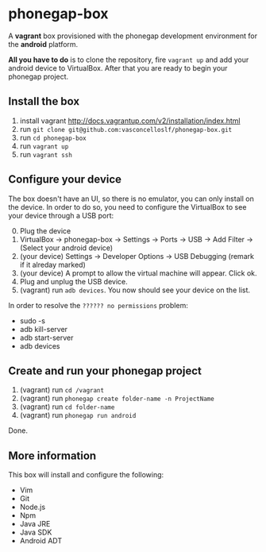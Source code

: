 # phonegap-box #

A **vagrant** box provisioned with the phonegap development environment for the **android** platform.

**All you have to do** is to clone the repository, fire `vagrant up` and add your android device to VirtualBox. After that you are ready to begin your phonegap project.

## Install the box ##

1. install vagrant http://docs.vagrantup.com/v2/installation/index.html
2. run `git clone git@github.com:vasconcelloslf/phonegap-box.git`
3. run `cd phonegap-box`
3. run `vagrant up`
4. run `vagrant ssh`

## Configure your device ##

The box doesn't have an UI, so there is no emulator, you can only install on the device. In order to do so, you need to configure the VirtualBox to see your device through a USB port:

0. Plug the device
1. VirtualBox -> phonegap-box -> Settings -> Ports -> USB -> Add Filter -> (Select your android device)
2. (your device) Settings -> Developer Options -> USB Debugging (remark if it alreday marked)
3. (your device) A prompt to allow the virtual machine will appear. Click ok.
4. Plug and unplug the USB device.
5. (vagrant) run `adb devices`. You now should see your device on the list. 

In order to resolve the `?????? no permissions` problem:

* sudo -s
* adb kill-server
* adb start-server
* adb devices

## Create and run your phonegap project ##

1. (vagrant) run `cd /vagrant`
2. (vagrant) run `phonegap create folder-name -n ProjectName`
3. (vagrant) run `cd folder-name`
4. (vagrant) run `phonegap run android`

Done.

## More information ##

This box will install and configure the following:

* Vim
* Git
* Node.js
* Npm
* Java JRE
* Java SDK
* Android ADT
